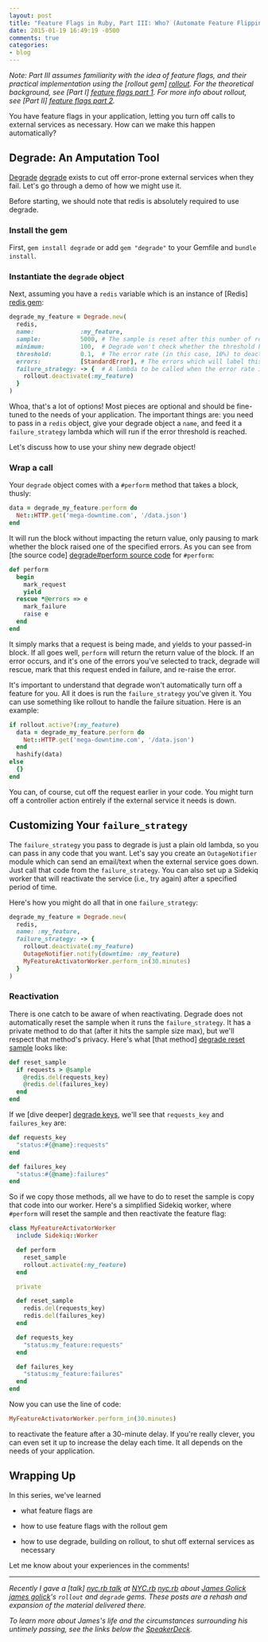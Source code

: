 ```yaml
---
layout: post
title: "Feature Flags in Ruby, Part III: Who? (Automate Feature Flipping)"
date: 2015-01-19 16:49:19 -0500
comments: true
categories:
- blog
---
```


*Note: Part III assumes familiarity with the idea of feature flags, and their
practical implementation using the [rollout gem] [rollout].  For the
theoretical background, see [Part I] [feature flags part 1].  For more info
about rollout, see [Part II] [feature flags part 2].*

You have feature flags in your application, letting you turn off calls to
external services as necessary.  How can we make this happen automatically?

<!-- more -->

## Degrade: An Amputation Tool

[Degrade] [degrade] exists to cut off error-prone external services when they
fail.  Let's go through a demo of how we might use it.

Before starting, we should note that redis is absolutely required to use
degrade.

### Install the gem
First, `gem install degrade` or add `gem "degrade"` to your Gemfile and `bundle
install`.

### Instantiate the `degrade` object
Next, assuming you have a `redis` variable which is an instance of
[Redis] [redis gem]:

``` ruby
degrade_my_feature = Degrade.new(
  redis,
  name:             :my_feature,
  sample:           5000, # The sample is reset after this number of requests.
  minimum:          100,  # Degrade won't check whether the threshold has been hit until this number of requests has been made.
  threshold:        0.1,  # The error rate (in this case, 10%) to deactivate the service
  errors:           [StandardError], # The errors which will label this request as a failure
  failure_strategy: -> {  # A lambda to be called when the error rate is reached
    rollout.deactivate(:my_feature)
  }
)
```

Whoa, that's a lot of options!  Most pieces are optional and should be
fine-tuned to the needs of your application.  The important things are: you need
to pass in a `redis` object, give your degrade object a `name`, and feed it a
`failure_strategy` lambda which will run if the error threshold is reached.

Let's discuss how to use your shiny new degrade object!

### Wrap a call

Your `degrade` object comes with a `#perform` method that takes a block, thusly:

```ruby
data = degrade_my_feature.perform do
  Net::HTTP.get('mega-downtime.com', '/data.json')
end
```

It will run the block without impacting the return value, only pausing to mark
whether the block raised one of the specified errors.  As you can see from
[the source code] [degrade#perform source code] for `#perform`:

``` ruby
def perform
  begin
    mark_request
    yield
  rescue *@errors => e
    mark_failure
    raise e
  end
end
```

It simply marks that a request is being made, and yields to your passed-in
block. If all goes well, `perform` will return the return value of the block.
If an error occurs, and it's one of the errors you've selected to track, degrade
will rescue, mark that this request ended in failure, and re-raise the error.

It's important to understand that degrade won't automatically turn off a feature
for you.  All it does is run the `failure_strategy` you've given it.  You can
use something like rollout to handle the failure situation.  Here is an example:

``` ruby
if rollout.active?(:my_feature)
  data = degrade_my_feature.perform do
    Net::HTTP.get('mega-downtime.com', '/data.json')
  end
  hashify(data)
else
  {}
end
```

You can, of course, cut off the request earlier in your code.  You might turn
off a controller action entirely if the external service it needs is down.

## Customizing Your `failure_strategy`
The `failure_strategy` you pass to degrade is just a plain old lambda, so you
can pass in any code that you want.  Let's say you create an `OutageNotifier`
module which can send an email/text when the external service goes down.  Just
call that code from the `failure_strategy`.  You can also set up a Sidekiq
worker that will reactivate the service (i.e., try again) after a specified
period of time.

Here's how you might do all that in one `failure_strategy`:

```ruby
degrade_my_feature = Degrade.new(
  redis,
  name: :my_feature,
  failure_strategy: -> {
    rollout.deactivate(:my_feature)
    OutageNotifier.notify(downtime: :my_feature)
    MyFeatureActivatorWorker.perform_in(30.minutes)
  }
)
```

### Reactivation
There is one catch to be aware of when reactivating.  Degrade does not
automatically reset the sample when it runs the `failure_strategy`.  It has a
private method to do that (after it hits the sample size max), but we'll respect
that method's privacy.  Here's what [that method] [degrade reset sample] looks
like:

```ruby
def reset_sample
  if requests > @sample
    @redis.del(requests_key)
    @redis.del(failures_key)
  end
end
```

If we [dive deeper] [degrade keys], we'll see that `requests_key` and
`failures_key` are:

```ruby
def requests_key
  "status:#{@name}:requests"
end

def failures_key
  "status:#{@name}:failures"
end
```

So if we copy those methods, all we have to do to reset the sample is copy that
code into our worker.  Here's a simplified Sidekiq worker, where `#perform` will
reset the sample and then reactivate the feature flag:

```ruby
class MyFeatureActivatorWorker
  include Sidekiq::Worker

  def perform
    reset_sample
    rollout.activate(:my_feature)
  end

  private

  def reset_sample
    redis.del(requests_key)
    redis.del(failures_key)
  end

  def requests_key
    "status:my_feature:requests"
  end

  def failures_key
    "status:my_feature:failures"
  end
end
```

Now you can use the line of code:
```ruby
MyFeatureActivatorWorker.perform_in(30.minutes)
```
to reactivate the feature after a 30-minute delay.  If you're really clever, you
can even set it up to increase the delay each time.  It all depends on the needs
of your application.

## Wrapping Up
In this series, we've learned

- what feature flags are

- how to use feature flags with the rollout gem

- how to use degrade, building on rollout, to shut off external services as
necessary

Let me know about your experiences in the comments!

***

*Recently I gave a [talk] [nyc.rb talk] at [NYC.rb] [nyc.rb] about
[James Golick] [james golick]'s `rollout` and `degrade` gems.  These posts are a
rehash and expansion of the material delivered there.*

*To learn more about James's life and the circumstances surrounding his untimely
passing, see the links below the [SpeakerDeck][SpeakerDeck].*

[rollout]: https://github.com/FetLife/rollout
[degrade]: https://github.com/jamesgolick/degrade

[feature flags part 1]: /blog/2015/01/18/feature-flags-in-ruby-part-i-what-and-why/
[feature flags part 2]: /blog/2015/01/18/feature-flags-in-ruby-part-ii-how-and-where/

[redis gem]: https://github.com/redis/redis-rb

[degrade#perform source code]: https://github.com/jamesgolick/degrade/blob/master/lib/degrade.rb#L12-L20
[degrade reset sample]: https://github.com/jamesgolick/degrade/blob/master/lib/degrade.rb#L56-L61
[degrade keys]: https://github.com/jamesgolick/degrade/blob/master/lib/degrade.rb#L31-L37

[nyc.rb talk]: /talks/2015/01/14/flag-your-features-with-rollout-and-degrade
[nyc.rb]: http://www.meetup.com/NYC-rb/
[james golick]: http://jamesgolick.com
[SpeakerDeck]: https://speakerdeck.com/amcaplan/flag-your-features-with-rollout-and-degrade
[Vitals]: http://vitals.com